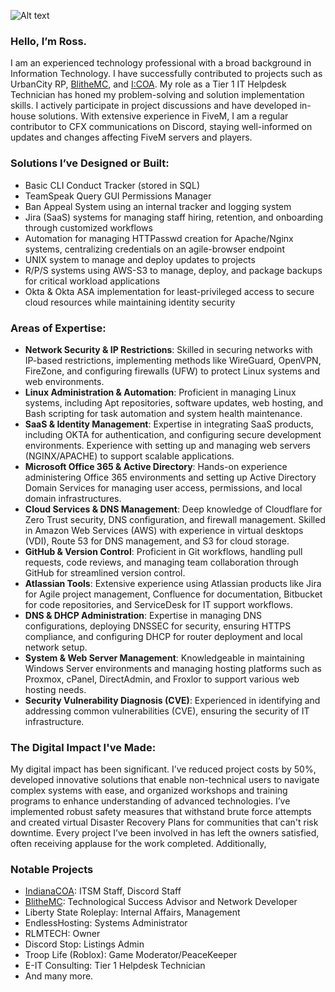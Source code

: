 ![Alt text](https://mike-uses.uploads.systems/eqwqa3yo.jpg)

### Hello, I’m Ross.

I am an experienced technology professional with a broad background in Information Technology. I have successfully contributed to projects such as UrbanCity RP, [BlitheMC](https://blithemc.co), and [I:COA](https://indianacoa.com/team). My role as a Tier 1 IT Helpdesk Technician has honed my problem-solving and solution implementation skills. I actively participate in project discussions and have developed in-house solutions. With extensive experience in FiveM, I am a regular contributor to CFX communications on Discord, staying well-informed on updates and changes affecting FiveM servers and players.

### Solutions I’ve Designed or Built:
- Basic CLI Conduct Tracker (stored in SQL)
- TeamSpeak Query GUI Permissions Manager
- Ban Appeal System using an internal tracker and logging system
- Jira (SaaS) systems for managing staff hiring, retention, and onboarding through customized workflows
- Automation for managing HTTPasswd creation for Apache/Nginx systems, centralizing credentials on an agile-browser endpoint
- UNIX system to manage and deploy updates to projects
- R/P/S systems using AWS-S3 to manage, deploy, and package backups for critical workload applications
- Okta & Okta ASA implementation for least-privileged access to secure cloud resources while maintaining identity security

### Areas of Expertise:
- **Network Security & IP Restrictions**: Skilled in securing networks with IP-based restrictions, implementing methods like WireGuard, OpenVPN, FireZone, and configuring firewalls (UFW) to protect Linux systems and web environments.
- **Linux Administration & Automation**: Proficient in managing Linux systems, including Apt repositories, software updates, web hosting, and Bash scripting for task automation and system health maintenance.
- **SaaS & Identity Management**: Expertise in integrating SaaS products, including OKTA for authentication, and configuring secure development environments. Experience with setting up and managing web servers (NGINX/APACHE) to support scalable applications.
- **Microsoft Office 365 & Active Directory**: Hands-on experience administering Office 365 environments and setting up Active Directory Domain Services for managing user access, permissions, and local domain infrastructures.
- **Cloud Services & DNS Management**: Deep knowledge of Cloudflare for Zero Trust security, DNS configuration, and firewall management. Skilled in Amazon Web Services (AWS) with experience in virtual desktops (VDI), Route 53 for DNS management, and S3 for cloud storage.
- **GitHub & Version Control**: Proficient in Git workflows, handling pull requests, code reviews, and managing team collaboration through GitHub for streamlined version control.
- **Atlassian Tools**: Extensive experience using Atlassian products like Jira for Agile project management, Confluence for documentation, Bitbucket for code repositories, and ServiceDesk for IT support workflows.
- **DNS & DHCP Administration**: Expertise in managing DNS configurations, deploying DNSSEC for security, ensuring HTTPS compliance, and configuring DHCP for router deployment and local network setup.
- **System & Web Server Management**: Knowledgeable in maintaining Windows Server environments and managing hosting platforms such as Proxmox, cPanel, DirectAdmin, and Froxlor to support various web hosting needs.
- **Security Vulnerability Diagnosis (CVE)**: Experienced in identifying and addressing common vulnerabilities (CVE), ensuring the security of IT infrastructure.

### The Digital Impact I've Made:
My digital impact has been significant. I’ve reduced project costs by 50%, developed innovative solutions that enable non-technical users to navigate complex systems with ease, and organized workshops and training programs to enhance understanding of advanced technologies. I’ve implemented robust safety measures that withstand brute force attempts and created virtual Disaster Recovery Plans for communities that can't risk downtime. Every project I’ve been involved in has left the owners satisfied, often receiving applause for the work completed. Additionally, 


### Notable Projects
- [IndianaCOA](https://indianacoa.com): ITSM Staff, Discord Staff
- [BlitheMC](https://blithemc.co): Technological Success Advisor and Network Developer
- Liberty State Roleplay: Internal Affairs, Management
- EndlessHosting: Systems Administrator
- RLMTECH: Owner
- Discord Stop: Listings Admin
- Troop Life (Roblox): Game Moderator/PeaceKeeper
- E-IT Consulting: Tier 1 Helpdesk Technician
- And many more.

